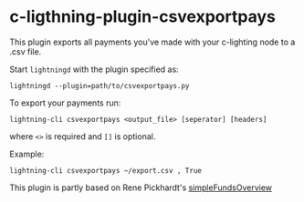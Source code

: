 # c-ligthning-plugin-csvexportpays

This plugin exports all payments you've made with your c-lighting
node to a .csv file.

Start `lightningd` with the plugin specified as:

`lightningd --plugin=path/to/csvexportpays.py`

To export your payments run:

`lightning-cli csvexportpays <output_file> [seperator] [headers]`

where `<>` is required and `[]` is optional.

Example:

`lightning-cli csvexportpays ~/export.csv , True`




This plugin is partly based on Rene Pickhardt's [simpleFundsOverview](https://github.com/renepickhardt/c-lightning-plugin-collection)
